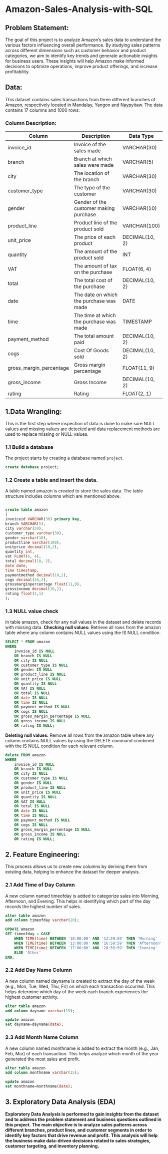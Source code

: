 # Amazon-Sales-Analysis-with-SQL


## Problem Statement:

The goal of this project is to analyze Amazon’s sales data to understand the various factors influencing overall performance. By studying sales patterns across different dimensions such as customer behavior and product categories, we aim to identify key trends and generate actionable insights for business users. These insights will help Amazon make informed decisions to optimize operations, improve product offerings, and increase profitability.

## Data:

This dataset contains sales transactions from three different branches of Amazon, respectively located in Mandalay, Yangon and Naypyitaw. The data contains 17 columns and 1000 rows:

### Column	Description:
| **Column**                | **Description**                         | **Data Type**  |
| ------------------------- | --------------------------------------- | -------------- |
| invoice\_id               | Invoice of the sales made               | VARCHAR(30)    |
| branch                    | Branch at which sales were made         | VARCHAR(5)     |
| city                      | The location of the branch              | VARCHAR(30)    |
| customer\_type            | The type of the customer                | VARCHAR(30)    |
| gender                    | Gender of the customer making purchase  | VARCHAR(10)    |
| product\_line             | Product line of the product sold        | VARCHAR(100)   |
| unit\_price               | The price of each product               | DECIMAL(10, 2) |
| quantity                  | The amount of the product sold          | INT            |
| VAT                       | The amount of tax on the purchase       | FLOAT(6, 4)    |
| total                     | The total cost of the purchase          | DECIMAL(10, 2) |
| date                      | The date on which the purchase was made | DATE           |
| time                      | The time at which the purchase was made | TIMESTAMP      |
| payment\_method           | The total amount paid                   | DECIMAL(10, 2) |
| cogs                      | Cost Of Goods sold                      | DECIMAL(10, 2) |
| gross\_margin\_percentage | Gross margin percentage                 | FLOAT(11, 9)   |
| gross\_income             | Gross Income                            | DECIMAL(10, 2) |
| rating                    | Rating                                  | FLOAT(2, 1)    |


## 1.Data Wrangling:
This is the first step where inspection of data is done to make sure NULL values and missing values are detected and data replacement methods are used to replace missing or NULL values.

### 1.1 Build a database
The project starts by creating a database named `project`.
```sql
create database project;
```
### 1.2 Create a table and insert the data.
A table named amazon is created to store the sales data. The table structure includes columns which are mentioned above.
```sql

create table amazon
(
invoiceid VARCHAR(30) primary key,
branch VARCHAR(5),
city varchar(30),
customer_type varchar(30),
gender varchar(10),
productline varchar(100),
unitprice decimal(10,2),
quantity int,
vat FLOAT(6, 4),
total decimal(10, 2),
date date,
time timestamp,
paymentmethod decimal(10,2),
cogs decimal(10,2),
grossmarginpercentage float(11,9),
grossincome decimal(10,2),
rating float(2,1)
);
```

### 1.3 NULL value check
In table amazon, check for any null values in the dataset and delete records with missing data.
**Checking null values:** Retrieve all rows from the amazon table where any column contains NULL values using the IS NULL condition.
```sql
SELECT * FROM amazon
WHERE 
    invoice_id IS NULL
    OR branch IS NULL
    OR city IS NULL
    OR customer_type IS NULL
    OR gender IS NULL
    OR product_line IS NULL
    OR unit_price IS NULL
    OR quantity IS NULL
    OR VAT IS NULL
    OR total IS NULL
    OR date IS NULL
    OR time IS NULL
    OR payment_method IS NULL
    OR cogs IS NULL
    OR gross_margin_percentage IS NULL
    OR gross_income IS NULL
    OR rating IS NULL;
```

**Deleting null values:** Remove all rows from the amazon table where any column contains NULL values by using the DELETE command combined with the IS NULL condition for each relevant column.

```sql
delete FROM amazon
WHERE 
    invoice_id IS NULL
    OR branch IS NULL
    OR city IS NULL
    OR customer_type IS NULL
    OR gender IS NULL
    OR product_line IS NULL
    OR unit_price IS NULL
    OR quantity IS NULL
    OR VAT IS NULL
    OR total IS NULL
    OR date IS NULL
    OR time IS NULL
    OR payment_method IS NULL
    OR cogs IS NULL
    OR gross_margin_percentage IS NULL
    OR gross_income IS NULL
    OR rating IS NULL;
```

## 2. Feature Engineering:
This process allows us to create new columns by deriving them from existing data, helping to enhance the dataset for deeper analysis.

### 2.1 Add Time of Day Column
A new column named timeofday is added to categorize sales into Morning, Afternoon, and Evening. This helps in identifying which part of the day records the highest number of sales.

```sql
alter table amazon
add column timeofday varchar(20);

UPDATE amazon
SET timeofday = CASE
    WHEN TIME(time) BETWEEN '10:00:00' AND '12:59:59' THEN 'Morning'
    WHEN TIME(time) BETWEEN '13:00:00' AND '16:59:59' THEN 'Afternoon'
    WHEN TIME(time) BETWEEN '17:00:00' AND '20:59:59' THEN 'Evening'
    ELSE 'Other'
END;
```

### 2.2 Add Day Name Column
A new column named dayname is created to extract the day of the week (e.g., Mon, Tue, Wed, Thu, Fri) on which each transaction occurred. This helps determine which day of the week each branch experiences the highest customer activity.

```sql
alter table amazon
add column dayname varchar(15);

update amazon
set dayname=dayname(date);
```

### 2.3 Add Month Name Column
A new column named monthname is added to extract the month (e.g., Jan, Feb, Mar) of each transaction. This helps analyze which month of the year generated the most sales and profit.

```sql
alter table amazon
add column monthname varchar(15);

update amazon
set monthname=monthname(date);
```

## 3. Exploratory Data Analysis (EDA)
**Exploratory Data Analysis is performed to gain insights from the dataset and to address the problem statement and business questions outlined in this project.**
**The main objective is to analyze sales patterns across different branches, product lines, and customer segments in order to identify key factors that drive revenue and profit.**
**This analysis will help the business make data-driven decisions related to sales strategies, customer targeting, and inventory planning.**
